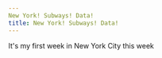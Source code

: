 ```yaml
---
New York! Subways! Data!
title: New York! Subways! Data!
---
```


It's my first week in New York City this week